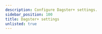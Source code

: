 ```yaml
---
description: Configure Dagster+ settings.
sidebar_position: 100
title: Dagster+ settings
unlisted: true
---
```


